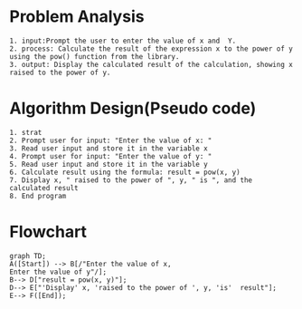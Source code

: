 # Problem Analysis
    1. input:Prompt the user to enter the value of x and  Y.
    2. process: Calculate the result of the expression x to the power of y using the pow() function from the library.
    3. output: Display the calculated result of the calculation, showing x raised to the power of y.
# Algorithm Design(Pseudo code)
    1. strat
    2. Prompt user for input: "Enter the value of x: "
    3. Read user input and store it in the variable x
    4. Prompt user for input: "Enter the value of y: "
    5. Read user input and store it in the variable y
    6. Calculate result using the formula: result = pow(x, y)
    7. Display x, " raised to the power of ", y, " is ", and the calculated result
    8. End program
# Flowchart
```mermaid
graph TD;
A([Start]) --> B[/"Enter the value of x,
Enter the value of y"/];
B--> D["result = pow(x, y)"];
D--> E["'Display' x, 'raised to the power of ', y, 'is'  result"];
E--> F([End]);
```
